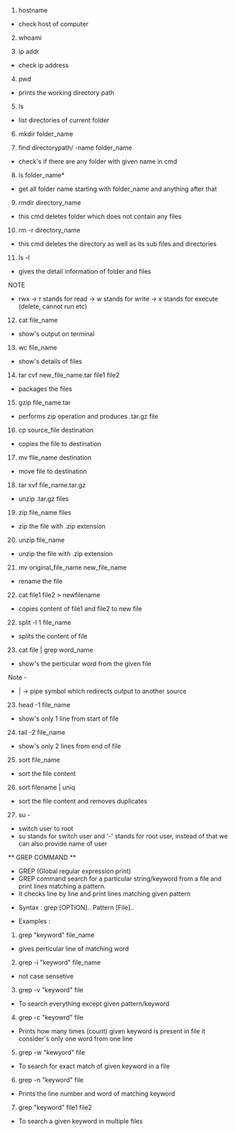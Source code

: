 1. hostname 
- check host of computer 

2. whoami

3. ip addr
- check ip address

4. pwd
- prints the working directory path

5. ls
- list directories of current folder

6. mkdir folder_name

7. find directorypath/ -name folder_name
- check's if there are any folder with given name in cmd 

8. ls folder_name*
- get all folder name starting with folder_name and anything after that

9. rmdir directory_name 
- this cmd deletes folder which does not contain any files

10. rm -r directory_name
- this cmd deletes the directory as well as its sub files and directories

11. ls -l 
- gives the detail information of folder and files

NOTE 
* rwx -> r stands for read
      -> w stands for write
      -> x stands for execute (delete, cannot run etc)

12. cat file_name
- show's output on terminal

13. wc file_name
- show's details of files

14. tar cvf new_file_name.tar file1 file2
- packages the files 

15. gzip file_name.tar
- performs zip operation and produces .tar.gz file

16. cp source_file destination
- copies the file to destination

17. mv file_name destination
- move file to destination

18. tar xvf file_name.tar.gz 
- unzip .tar.gz files 

19. zip file_name files
- zip the file with .zip extension

20. unzip file_name
- unzip the file with .zip extension

21. mv original_file_name new_file_name
- rename the file

22. cat file1 file2 > newfilename
- copies content of file1 and file2 to new file

22. split -l 1 file_name
- splits the content of file 

23. cat file | grep word_name
- show's the perticular word from the given file 

Note - 
* | -> pipe symbol which redirects output to another source 

23. head -1 file_name
- show's only 1 line from start of file

24. tail -2 file_name
- show's only 2 lines from end of file

25. sort file_name
- sort the file content

26. sort filename | uniq
- sort the file content and removes duplicates

27. su -
- switch user to root
- su stands for switch user and '-' stands for root user, instead of that we can also provide name of user

** GREP COMMAND **

- GREP (Global regular expression print)
- GREP command search for a particular string/keyword from a file and print lines matching a pattern.
- It checks line by line and print lines matching given pattern  

* Syntax : grep [OPTION].. Pattern [File]..

* Examples : 
1. grep "keyword" file_name
- gives perticular line of matching word

2. grep -i "keyword" file_name
- not case sensetive

3. grep -v "keyword" file
- To search everything except given pattern/keyword
	
4. grep -c "keyowrd" file
- Prints how many times (count) given keyword is present in file it consider's only one word from one line

5. grep -w "kewyord" file
- To search for exact match of given keyword in a file

6. grep -n "keyword" file
- Prints the line number and word of matching keyword
 
7. grep "keyword" file1 file2
- To search a given keyword in multiple files

































